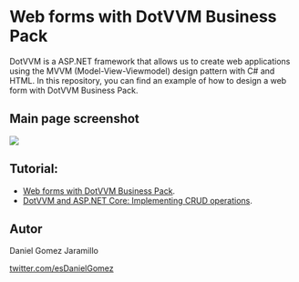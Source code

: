# Web forms with DotVVM Business Pack

DotVVM is a ASP.NET framework that allows us to create web applications using the MVVM (Model-View-Viewmodel) design pattern with C# and HTML. In this repository, you can find an example of how to design a web form with DotVVM Business Pack.

## Main page screenshot 

![](https://res.cloudinary.com/practicaldev/image/fetch/s--8cUZAXo7--/c_limit%2Cf_auto%2Cfl_progressive%2Cq_auto%2Cw_880/https://dev-to-uploads.s3.amazonaws.com/i/yhlatwfd4z2tx4lsvcjz.png)

## Tutorial:

- [Web forms with DotVVM Business Pack](https://dev.to/esdanielgomez).
- [DotVVM and ASP.NET Core: Implementing CRUD operations](https://dev.to/esdanielgomez/dotvvm-and-asp-net-core-implementing-crud-operations-l2e).

## Autor

Daniel Gomez Jaramillo

[twitter.com/esDanielGomez](twitter.com/esDanielGomez)
